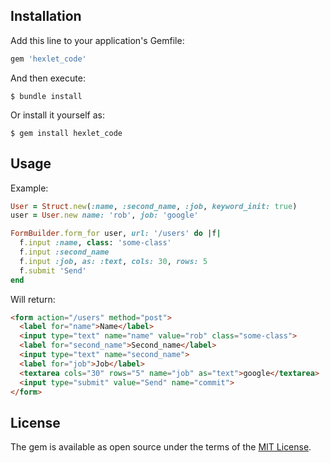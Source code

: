 ## Installation

Add this line to your application's Gemfile:

```ruby
gem 'hexlet_code'
```

And then execute:

    $ bundle install

Or install it yourself as:

    $ gem install hexlet_code

## Usage

Example:
```ruby
User = Struct.new(:name, :second_name, :job, keyword_init: true)
user = User.new name: 'rob', job: 'google'

FormBuilder.form_for user, url: '/users' do |f|
  f.input :name, class: 'some-class'
  f.input :second_name
  f.input :job, as: :text, cols: 30, rows: 5
  f.submit 'Send'
end
```
Will return:
```html
<form action="/users" method="post">
  <label for="name">Name</label>
  <input type="text" name="name" value="rob" class="some-class">
  <label for="second_name">Second_name</label>
  <input type="text" name="second_name">
  <label for="job">Job</label>
  <textarea cols="30" rows="5" name="job" as="text">google</textarea>
  <input type="submit" value="Send" name="commit">
</form>
```

## License

The gem is available as open source under the terms of the [MIT License](https://opensource.org/licenses/MIT).
